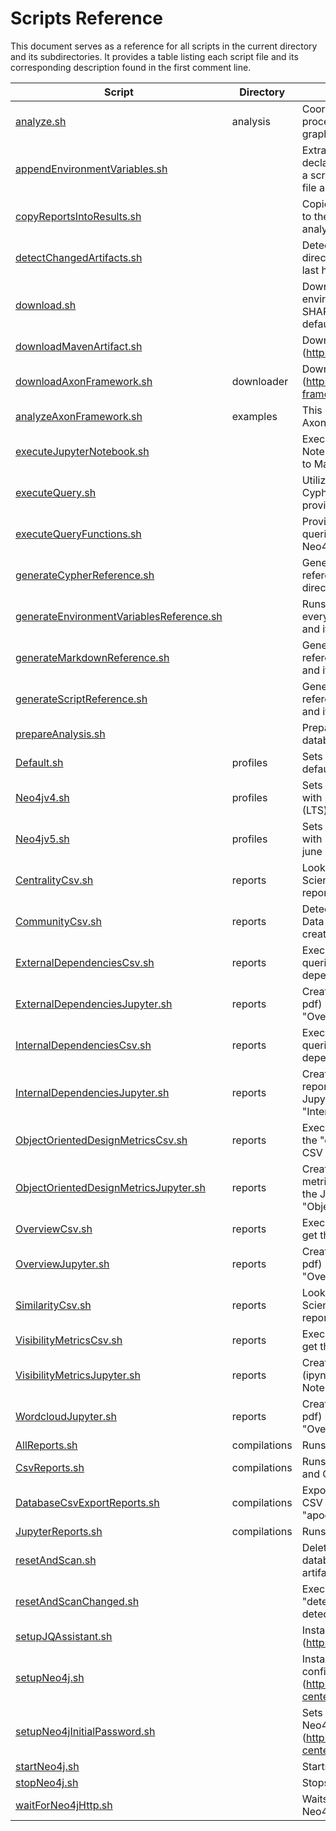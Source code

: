 # Scripts Reference

This document serves as a reference for all scripts in the current directory and its subdirectories.
It provides a table listing each script file and its corresponding description found in the first comment line.

Script | Directory | Description
-------|-----------|------------
| [analyze.sh](./analysis/analyze.sh) | analysis | Coordinates the end-to-end analysis process, encompassing tool installation, graph generation, and report generation. |
| [appendEnvironmentVariables.sh](./appendEnvironmentVariables.sh) |  | Extracts the environment variable declarations including default values from a script file and appends it to a markdown file as table columns. |
| [copyReportsIntoResults.sh](./copyReportsIntoResults.sh) |  | Copies the results from the temp directory to the results directory grouped by the analysis name. |
| [detectChangedArtifacts.sh](./detectChangedArtifacts.sh) |  | Detect changed files in the artifacts directory with a text file containing the last hash code of the contents. |
| [download.sh](./download.sh) |  | Downloads a file into the directory of the environment variable SHARED_DOWNLOADS_DIRECTORY (or default "../downloads"). |
| [downloadMavenArtifact.sh](./downloadMavenArtifact.sh) |  | Downloads an artifact from Maven Central (https://mvnrepository.com/repos/central) |
| [downloadAxonFramework.sh](./downloader/downloadAxonFramework.sh) | downloader | Downloads AxonFramework (https://developer.axoniq.io/axon-framework) artifacts from Maven Central. |
| [analyzeAxonFramework.sh](./examples/analyzeAxonFramework.sh) | examples | This is an example for an analysis of AxonFramework  |
| [executeJupyterNotebook.sh](./executeJupyterNotebook.sh) |  | Executes all steps in the given Jupyter Notebook (ipynb), stores it and converts it to Markdown (md) and PDF. |
| [executeQuery.sh](./executeQuery.sh) |  | Utilizes Neo4j's HTTP API to execute a Cypher query from an input file and provides the results in CSV format. |
| [executeQueryFunctions.sh](./executeQueryFunctions.sh) |  | Provides functions to execute Cypher queries using either "executeQuery.sh" or Neo4j's "cypher-shell".  |
| [generateCypherReference.sh](./generateCypherReference.sh) |  | Generates "CYPHER.md" containing a reference to all Cypher files in this directory and its subdirectories. |
| [generateEnvironmentVariablesReference.sh](./generateEnvironmentVariablesReference.sh) |  | Runs "appendEnvironmentVariable.sh" for every script file in the current directory and its sub directories. |
| [generateMarkdownReference.sh](./generateMarkdownReference.sh) |  | Generates "REPORTS.md" containing a reference to all scripts in this directory and its subdirectories. |
| [generateScriptReference.sh](./generateScriptReference.sh) |  | Generates "SCRIPTS.md" containing a reference to all scripts in this directory and its subdirectories. |
| [prepareAnalysis.sh](./prepareAnalysis.sh) |  | Prepares and validates the graph database before analysis  |
| [Default.sh](./profiles/Default.sh) | profiles | Sets (if any) settings variables for a default analysis. |
| [Neo4jv4.sh](./profiles/Neo4jv4.sh) | profiles | Sets all settings variables for an analysis with Neo4j v4.4.x (long term support (LTS) version as of may 2023). |
| [Neo4jv5.sh](./profiles/Neo4jv5.sh) | profiles | Sets all settings variables for an analysis with Neo4j v5.x (newest version as of june 2023). |
| [CentralityCsv.sh](./reports/CentralityCsv.sh) | reports | Looks for centrality using the Graph Data Science Library of Neo4j and creates CSV reports. |
| [CommunityCsv.sh](./reports/CommunityCsv.sh) | reports | Detects communities using the Graph Data Science Library of Neo4j and creates CSV reports. |
| [ExternalDependenciesCsv.sh](./reports/ExternalDependenciesCsv.sh) | reports | Executes "Package_Usage" Cypher queries to get the "external-dependencies-csv" CSV reports. |
| [ExternalDependenciesJupyter.sh](./reports/ExternalDependenciesJupyter.sh) | reports | Creates the "overview" report (ipynb, md, pdf) based on the Jupyter Notebook "Overview.ipynb". |
| [InternalDependenciesCsv.sh](./reports/InternalDependenciesCsv.sh) | reports | Executes "Package_Usage" Cypher queries to get the "internal-dependencies" CSV reports. |
| [InternalDependenciesJupyter.sh](./reports/InternalDependenciesJupyter.sh) | reports | Creates the "internal-dependencies" report (ipynb, md, pdf) based on the Jupyter Notebook "InternalDependencies.ipynb". |
| [ObjectOrientedDesignMetricsCsv.sh](./reports/ObjectOrientedDesignMetricsCsv.sh) | reports | Executes "Metrics" Cypher queries to get the "object-oriented-design-metrics" CSV reports. |
| [ObjectOrientedDesignMetricsJupyter.sh](./reports/ObjectOrientedDesignMetricsJupyter.sh) | reports | Creates the "object-oriented-design-metrics" report (ipynb, md, pdf) based on the Jupyter Notebook "ObjectOrientedDesignMetrics.ipynb". |
| [OverviewCsv.sh](./reports/OverviewCsv.sh) | reports | Executes "Overview" Cypher queries to get the "overview-csv" CSV reports. |
| [OverviewJupyter.sh](./reports/OverviewJupyter.sh) | reports | Creates the "overview" report (ipynb, md, pdf) based on the Jupyter Notebook "Overview.ipynb". |
| [SimilarityCsv.sh](./reports/SimilarityCsv.sh) | reports | Looks for similarity using the Graph Data Science Library of Neo4j and creates CSV reports. |
| [VisibilityMetricsCsv.sh](./reports/VisibilityMetricsCsv.sh) | reports | Executes "Visibility" Cypher queries to get the "visibility-metrics" CSV reports. |
| [VisibilityMetricsJupyter.sh](./reports/VisibilityMetricsJupyter.sh) | reports | Creates the "visibility-metrics" report (ipynb, md, pdf) based on the Jupyter Notebook "VisibilityMetrics.ipynb". |
| [WordcloudJupyter.sh](./reports/WordcloudJupyter.sh) | reports | Creates the "overview" report (ipynb, md, pdf) based on the Jupyter Notebook "Overview.ipynb". |
| [AllReports.sh](./reports/compilations/AllReports.sh) | compilations | Runs all report scripts. |
| [CsvReports.sh](./reports/compilations/CsvReports.sh) | compilations | Runs all CSV report scripts (no Python and Chromium required). |
| [DatabaseCsvExportReports.sh](./reports/compilations/DatabaseCsvExportReports.sh) | compilations | Exports the whole graph database as a CSV file using the APOC procedure "apoc.export.csv.all" |
| [JupyterReports.sh](./reports/compilations/JupyterReports.sh) | compilations | Runs all Jupyter Notebook report scripts. |
| [resetAndScan.sh](./resetAndScan.sh) |  | Deletes all data in the Neo4j graph database and rescans the downloaded artifacts to create a new graph. |
| [resetAndScanChanged.sh](./resetAndScanChanged.sh) |  | Executes "resetAndScan.sh" only if "detectChangedArtifacts.sh" returns detected changes. |
| [setupJQAssistant.sh](./setupJQAssistant.sh) |  | Installs (download and unzip) jQAssistant (https://jqassistant.org/get-started). |
| [setupNeo4j.sh](./setupNeo4j.sh) |  | Installs (download, unpack, get plugins, configure) a local Neo4j Graph Database (https://neo4j.com/download-center/#community). |
| [setupNeo4jInitialPassword.sh](./setupNeo4jInitialPassword.sh) |  | Sets the initial password for the local Neo4j Graph Database (https://neo4j.com/download-center/#community). |
| [startNeo4j.sh](./startNeo4j.sh) |  | Starts the local Neo4j Graph Database.  |
| [stopNeo4j.sh](./stopNeo4j.sh) |  | Stops the local Neo4j Graph Database.  |
| [waitForNeo4jHttp.sh](./waitForNeo4jHttp.sh) |  | Waits until the HTTP Transactions API of Neo4j Graph Database is available. |

